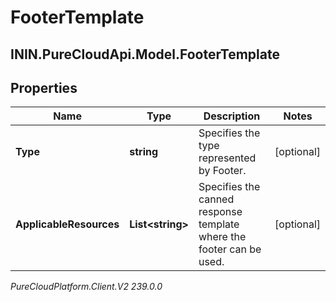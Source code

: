 # FooterTemplate

## ININ.PureCloudApi.Model.FooterTemplate

## Properties

|Name | Type | Description | Notes|
|------------ | ------------- | ------------- | -------------|
| **Type** | **string** | Specifies the type represented by Footer. | [optional] |
| **ApplicableResources** | **List&lt;string&gt;** | Specifies the canned response template where the footer can be used. | [optional] |



_PureCloudPlatform.Client.V2 239.0.0_
